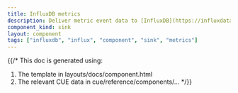 ```yaml
---
title: InfluxDB metrics
description: Deliver metric event data to [InfluxDB](https://influxdata.com)
component_kind: sink
layout: component
tags: ["influxdb", "influx", "component", "sink", "metrics"]
---
```


{{/*
This doc is generated using:

1. The template in layouts/docs/component.html
2. The relevant CUE data in cue/reference/components/...
*/}}
